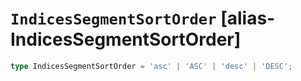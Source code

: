 # `IndicesSegmentSortOrder` [alias-IndicesSegmentSortOrder]
```typescript
type IndicesSegmentSortOrder = 'asc' | 'ASC' | 'desc' | 'DESC';
```
